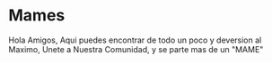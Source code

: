 # Mames
Hola Amigos, Aqui puedes encontrar de todo un poco y deversion al Maximo, Unete a Nuestra Comunidad, y se parte mas de un "MAME"
